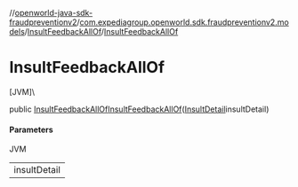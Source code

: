 //[openworld-java-sdk-fraudpreventionv2](../../../index.md)/[com.expediagroup.openworld.sdk.fraudpreventionv2.models](../index.md)/[InsultFeedbackAllOf](index.md)/[InsultFeedbackAllOf](-insult-feedback-all-of.md)

# InsultFeedbackAllOf

[JVM]\

public [InsultFeedbackAllOf](index.md)[InsultFeedbackAllOf](-insult-feedback-all-of.md)([InsultDetail](../-insult-detail/index.md)insultDetail)

#### Parameters

JVM

| |
|---|
| insultDetail |
